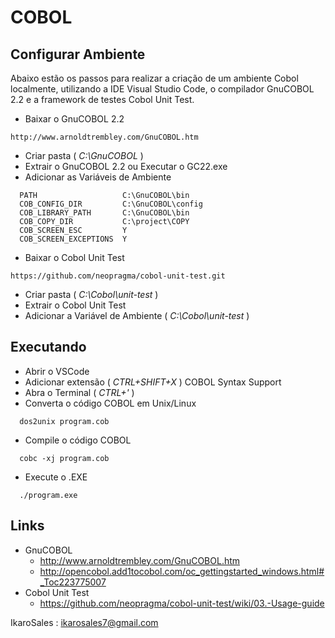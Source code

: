 # COBOL

## Configurar Ambiente  
Abaixo estão os passos para realizar a criação de um ambiente Cobol localmente, utilizando a IDE Visual Studio Code, o compilador GnuCOBOL 2.2 e a framework de testes Cobol Unit Test.

  * Baixar o GnuCOBOL 2.2
  ```
  http://www.arnoldtrembley.com/GnuCOBOL.htm
  ```
  * Criar pasta ( *C:\GnuCOBOL* )
  * Extrair o GnuCOBOL 2.2 ou Executar o GC22.exe
  * Adicionar as Variáveis de Ambiente
  ```
    PATH                   C:\GnuCOBOL\bin
    COB_CONFIG_DIR         C:\GnuCOBOL\config
    COB_LIBRARY_PATH       C:\GnuCOBOL\bin
    COB_COPY_DIR           C:\project\COPY
    COB_SCREEN_ESC         Y
    COB_SCREEN_EXCEPTIONS  Y
  ```
  * Baixar o Cobol Unit Test
  ```
  https://github.com/neopragma/cobol-unit-test.git
  ```
  * Criar pasta ( *C:\Cobol\unit-test* )
  * Extrair o Cobol Unit Test
  * Adicionar a Variável de Ambiente ( *C:\Cobol\unit-test* )

## Executando 
  * Abrir o VSCode
  * Adicionar extensão ( *CTRL+SHIFT+X* ) COBOL Syntax Support
  * Abra o Terminal ( *CTRL+'* )
  * Converta o código COBOL em Unix/Linux
  ```
    dos2unix program.cob
  ```
  * Compile o código COBOL 
  ```
    cobc -xj program.cob
  ```
  * Execute o .EXE
  ```
    ./program.exe
  ```

## Links
  * GnuCOBOL
	  * http://www.arnoldtrembley.com/GnuCOBOL.htm
	  * http://opencobol.add1tocobol.com/oc_gettingstarted_windows.html#_Toc223775007
  * Cobol Unit Test
	  * https://github.com/neopragma/cobol-unit-test/wiki/03.-Usage-guide

IkaroSales : <ikarosales7@gmail.com>